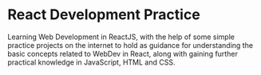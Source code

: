 # React Development Practice

Learning Web Development in ReactJS, with the help of some simple practice projects on the internet to hold as guidance for understanding the basic concepts related to WebDev in React, along with gaining further practical knowledge in JavaScript, HTML and CSS.